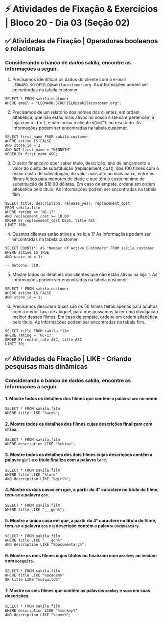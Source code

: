# &#9889; Atividades de Fixação & Exercícios | Bloco 20 - Dia 03 (Seção 02)

## &#9989; Atividades de Fixação | Operadores booleanos e relacionais
### Considerando o banco de dados sakila, encontre as informações a seguir.

1. Precisamos identificar os dados do cliente com o e-mail `LEONARD.SCHOFIELD@sakilacustomer.org`. As informações podem ser encontradas na tabela customer.
```
SELECT * FROM sakila.customer
WHERE email = "LEONARD.SCHOFIELD@sakilacustomer.org";
```

2. Precisamos de um relatório dos nomes dos clientes, em ordem alfabética, que não estão mais ativos no nosso sistema e pertencem à loja com o id = `2`, e não inclua o cliente `KENNETH` no resultado. As informações podem ser encontradas na tabela customer.
```
SELECT first_name FROM sakila.customer
WHERE active IS FALSE
AND store_id = 2
AND NOT first_name = "KENNETH"
ORDER BY first_name ASC;
```

3. O setor financeiro quer saber título, descrição, ano de lançamento e valor do custo de substituição (replacement_cost), dos 100 filmes com o maior custo de substituição, do valor mais alto ao mais baixo, entre os filmes feitos para menores de idade e que têm o custo mínimo de substituição de $18,00 dólares. Em caso de empate, ordene em ordem alfabética pelo título. As informações podem ser encontradas na tabela film
```
SELECT title, description, release_year, replacement_cost
FROM sakila.film
WHERE rating <> 'NC-17'
AND replacement_cost >= 18.00
ORDER BY replacement_cost DESC, title ASC
LIMIT 100;
```

4. Quantos clientes estão ativos e na loja 1? As informações podem ser encontradas na tabela customer.
```
SELECT COUNT(*) AS "Number of Active Customers" FROM sakila.customer
WHERE active IS TRUE
AND store_id = 1;

-- Retorno: 318.
```

5. Mostre todos os detalhes dos clientes que não estão ativos na loja 1. As informações podem ser encontradas na tabela customer.
```
SELECT * FROM sakila.customer
WHERE active IS FALSE
AND store_id = 1;
```

6. Precisamos descobrir quais são os 50 filmes feitos apenas para adultos com a menor taxa de aluguel, para que possamos fazer uma divulgação melhor desses filmes. Em caso de empate, ordene em ordem alfabética pelo título. As informações podem ser encontradas na tabela film.
```
SELECT title FROM sakila.film
WHERE rating = 'NC-17'
ORDER BY rental_rate ASC, title ASC
LIMIT 50;
```

## &#9989; Atividades de Fixação | LIKE - Criando pesquisas mais dinâmicas
### Considerando o banco de dados sakila, encontre as informações a seguir.

#### 1. Mostre todos os detalhes dos filmes que contêm a palavra `ace` no nome.
```
SELECT * FROM sakila.film
WHERE title LIKE "%ace%";
```

#### 2. Mostre todos os detalhes dos filmes cujas descrições finalizam com `china`.
```
SELECT * FROM sakila.film
WHERE description LIKE "%china";
```

#### 3. Mostre todos os detalhes dos dois filmes cujas descrições contêm a palavra `girl` e o título finaliza com a palavra `lord`.
```
SELECT * FROM sakila.film
WHERE title LIKE "%lord"
AND description LIKE "%girl%";
```

#### 4. Mostre os dois casos em que, a partir do 4° caractere no título do filme, tem-se a palavra `gon`.
```
SELECT * FROM sakila.film
WHERE title LIKE "___gon%";
```

#### 5. Mostre o único caso em que, a partir do 4° caractere no título do filme, tem-se a palavra `gon` e a descrição contém a palavra `Documentary`.
```
SELECT * FROM sakila.film
WHERE title LIKE "___gon%"
AND description LIKE "%Documentary%";
```

#### 6. Mostre os dois filmes cujos títulos ou finalizam com `academy` ou iniciam com `mosquito`.
```
SELECT * FROM sakila.film
WHERE title LIKE "%academy"
OR title LIKE "mosquito%";
```

#### 7. Mostre os seis filmes que contêm as palavras `monkey` e `sumo` em suas descrições.
```
SELECT * FROM sakila.film
WHERE description LIKE "%monkey%"
AND description LIKE "%sumo%";
```
